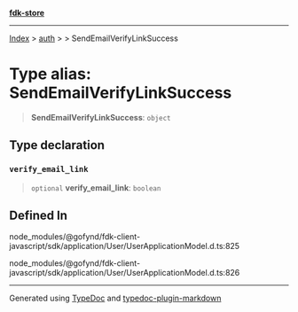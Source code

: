 [**fdk-store**](../../../README.md)
***

[Index](../../../API.md) > [auth](../../README.md) > [<internal>](../README.md) > SendEmailVerifyLinkSuccess

# Type alias: SendEmailVerifyLinkSuccess

> **SendEmailVerifyLinkSuccess**: `object`

## Type declaration

### `verify_email_link`

> `optional` **verify\_email\_link**: `boolean`

## Defined In

node\_modules/@gofynd/fdk-client-javascript/sdk/application/User/UserApplicationModel.d.ts:825

node\_modules/@gofynd/fdk-client-javascript/sdk/application/User/UserApplicationModel.d.ts:826

***
Generated using [TypeDoc](https://typedoc.org/) and [typedoc-plugin-markdown](https://www.npmjs.com/package/typedoc-plugin-markdown)
